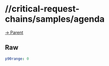 
# //critical-request-chains/samples/agenda

[→ Parent](../..)


## Raw


```yaml
p90range: 0

```

